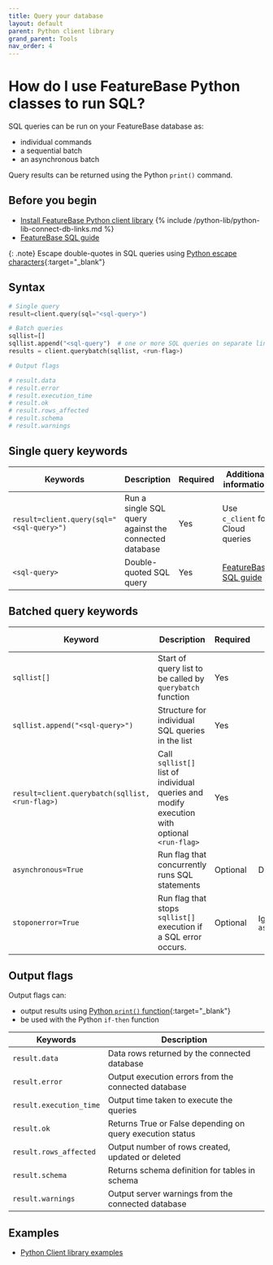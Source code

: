 ```yaml
---
title: Query your database
layout: default
parent: Python client library
grand_parent: Tools
nav_order: 4
---
```


# How do I use FeatureBase Python classes to run SQL?

SQL queries can be run on your FeatureBase database as:
* individual commands
* a sequential batch
* an asynchronous batch

Query results can be returned using the Python `print()` command.

## Before you begin

* [Install FeatureBase Python client library](/docs/tools/python-client-library/python-client-install)
{% include /python-lib/python-lib-connect-db-links.md %}
* [FeatureBase SQL guide](/docs/sql-guide/sql-guide-home)

{: .note}
Escape double-quotes in SQL queries using [Python escape characters](https://www.w3schools.com/python/gloss_python_escape_characters.asp){:target="_blank"}

## Syntax

```py
# Single query
result=client.query(sql="<sql-query>")

# Batch queries
sqllist=[]
sqllist.append("<sql-query")  # one or more SQL queries on separate lines
results = client.querybatch(sqllist, <run-flag>)

# Output flags

# result.data
# result.error
# result.execution_time
# result.ok
# result.rows_affected
# result.schema
# result.warnings
```

## Single query keywords

| Keywords | Description | Required | Additional information |
|---|---|---|---|
| `result=client.query(sql="<sql-query>")` | Run a single SQL query against the connected database | Yes | Use `c_client` for Cloud queries |
| `<sql-query>` | Double-quoted SQL query | Yes | [FeatureBase SQL guide](/docs/sql-guide/sql-guide-home) |

## Batched query keywords

| Keyword | Description | Required | Additional information |
|---|---|---|---|
| `sqllist[]` | Start of query list to be called by `querybatch` function | Yes |  |
| `sqllist.append("<sql-query>")` | Structure for individual SQL queries in the list | Yes |  |
| `result=client.querybatch(sqllist,<run-flag>)` | Call `sqllist[]` list of individual queries and modify execution with optional `<run-flag>` | Yes |  |
| `asynchronous=True`| Run flag that concurrently runs SQL statements | Optional | Defaults to `false` |
| `stoponerror=True` | Run flag that stops `sqllist[]` execution if a SQL error occurs. | Optional | Ignored when `asynchronous=True` |

## Output flags

Output flags can:
* output results using [Python `print()` function](https://realpython.com/python-print/){:target="_blank"}
* be used with the Python `if-then` function

| Keywords | Description |
|---|---|
| `result.data` | Data rows returned by the connected database |
| `result.error` | Output execution errors from the connected database |
| `result.execution_time` | Output time taken to execute the queries |
| `result.ok` | Returns True or False depending on query execution status |
| `result.rows_affected` | Output number of rows created, updated or deleted |
| `result.schema` | Returns schema definition for tables in schema |
| `result.warnings` | Output server warnings from the connected database |

## Examples

* [Python Client library examples](/docs/tools/python-client-library/python-client-example)
